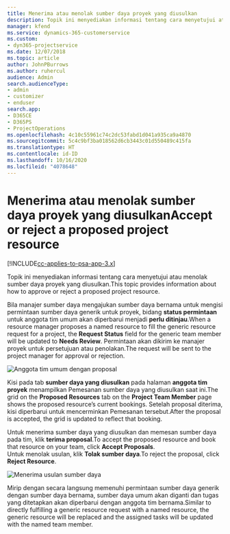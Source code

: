 ```yaml
---
title: Menerima atau menolak sumber daya proyek yang diusulkan
description: Topik ini menyediakan informasi tentang cara menyetujui atau menolak sumber daya proyek yang diusulkan.
manager: kfend
ms.service: dynamics-365-customerservice
ms.custom:
- dyn365-projectservice
ms.date: 12/07/2018
ms.topic: article
author: JohnPBurrows
ms.author: ruhercul
audience: Admin
search.audienceType:
- admin
- customizer
- enduser
search.app:
- D365CE
- D365PS
- ProjectOperations
ms.openlocfilehash: 4c10c55961c74c2dc53fabd1d041a935ca9a4870
ms.sourcegitcommit: 5c4c9bf3ba018562d6cb3443c01d550489c415fa
ms.translationtype: HT
ms.contentlocale: id-ID
ms.lasthandoff: 10/16/2020
ms.locfileid: "4078648"
---
```

# <a name="accept-or-reject-a-proposed-project-resource"></a><span data-ttu-id="c7b43-103">Menerima atau menolak sumber daya proyek yang diusulkan</span><span class="sxs-lookup"><span data-stu-id="c7b43-103">Accept or reject a proposed project resource</span></span>

[!INCLUDE[cc-applies-to-psa-app-3.x](../includes/cc-applies-to-psa-app-3x.md)]

<span data-ttu-id="c7b43-104">Topik ini menyediakan informasi tentang cara menyetujui atau menolak sumber daya proyek yang diusulkan.</span><span class="sxs-lookup"><span data-stu-id="c7b43-104">This topic provides information about how to approve or reject a proposed project resource.</span></span>

<span data-ttu-id="c7b43-105">Bila manajer sumber daya mengajukan sumber daya bernama untuk mengisi permintaan sumber daya generik untuk proyek, bidang **status permintaan** untuk anggota tim umum akan diperbarui menjadi **perlu ditinjau**.</span><span class="sxs-lookup"><span data-stu-id="c7b43-105">When a resource manager proposes a named resource to fill the generic resource request for a project, the **Request Status** field for the generic team member will be updated to **Needs Review**.</span></span> <span data-ttu-id="c7b43-106">Permintaan akan dikirim ke manajer proyek untuk persetujuan atau penolakan.</span><span class="sxs-lookup"><span data-stu-id="c7b43-106">The request will be sent to the project manager for approval or rejection.</span></span>

![Anggota tim umum dengan proposal](media/RM-how-to-19.png)

<span data-ttu-id="c7b43-108">Kisi pada tab **sumber daya yang diusulkan** pada halaman **anggota tim proyek** menampilkan Pemesanan sumber daya yang diusulkan saat ini.</span><span class="sxs-lookup"><span data-stu-id="c7b43-108">The grid on the **Proposed Resources** tab on the **Project Team Member** page shows the proposed resource’s current bookings.</span></span> <span data-ttu-id="c7b43-109">Setelah proposal diterima, kisi diperbarui untuk mencerminkan Pemesanan tersebut.</span><span class="sxs-lookup"><span data-stu-id="c7b43-109">After the proposal is accepted, the grid is updated to reflect that booking.</span></span> 

<span data-ttu-id="c7b43-110">Untuk menerima sumber daya yang diusulkan dan memesan sumber daya pada tim, klik **terima proposal**.</span><span class="sxs-lookup"><span data-stu-id="c7b43-110">To accept the proposed resource and book that resource on your team, click **Accept Proposals**.</span></span>  
<span data-ttu-id="c7b43-111">Untuk menolak usulan, klik **Tolak sumber daya**.</span><span class="sxs-lookup"><span data-stu-id="c7b43-111">To reject the proposal, click **Reject Resource**.</span></span>

![Menerima usulan sumber daya](media/RM-how-to-20.png) 

<span data-ttu-id="c7b43-113">Mirip dengan secara langsung memenuhi permintaan sumber daya generik dengan sumber daya bernama, sumber daya umum akan diganti dan tugas yang ditetapkan akan diperbarui dengan anggota tim bernama.</span><span class="sxs-lookup"><span data-stu-id="c7b43-113">Similar to directly fulfilling a generic resource request with a named resource, the generic resource will be replaced and the assigned tasks will be updated with the named team member.</span></span>

